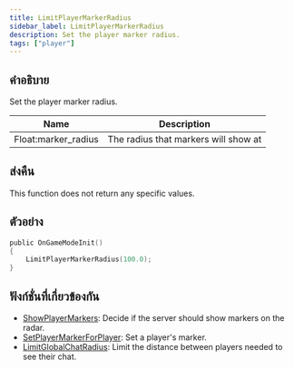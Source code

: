 ```yaml
---
title: LimitPlayerMarkerRadius
sidebar_label: LimitPlayerMarkerRadius
description: Set the player marker radius.
tags: ["player"]
---
```


## คำอธิบาย

Set the player marker radius.

| Name                | Description                          |
| ------------------- | ------------------------------------ |
| Float:marker_radius | The radius that markers will show at |

## ส่งคืน

This function does not return any specific values.

## ตัวอย่าง

```c
public OnGameModeInit()
{
    LimitPlayerMarkerRadius(100.0);
}
```

## ฟังก์ชั่นที่เกี่ยวข้องกัน

- [ShowPlayerMarkers](../functions/ShowPlayerMarkers.md): Decide if the server should show markers on the radar.
- [SetPlayerMarkerForPlayer](../functions/SetPlayerMarkerForPlayer.md): Set a player's marker.
- [LimitGlobalChatRadius](../functions/LimitGlobalChatRadius.md): Limit the distance between players needed to see their chat.

